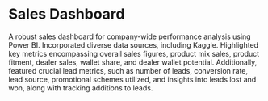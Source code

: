 # Sales Dashboard

A robust sales dashboard for company-wide performance analysis using Power BI. Incorporated diverse data sources, including Kaggle. Highlighted key metrics encompassing overall sales figures, product mix sales, product fitment, dealer sales, wallet share, and dealer wallet potential. Additionally, featured crucial lead metrics, such as number of leads, conversion rate, lead source, promotional schemes utilized, and insights into leads lost and won, along with tracking additions to leads.

